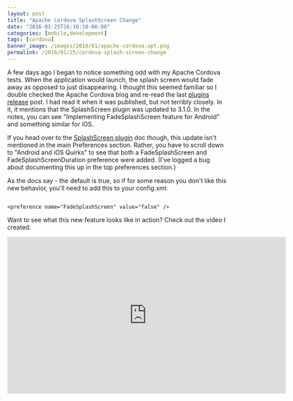 ```yaml
---
layout: post
title: "Apache Cordova SplashScreen Change"
date: "2016-01-25T16:16:10-06:00"
categories: [mobile,development]
tags: [cordova]
banner_image: /images/2016/01/apache-cordova.opt.png
permalink: /2016/01/25/cordova-splash-screen-change
---
```


A few days ago I began to notice something odd with my Apache Cordova tests. When the application would launch, the splash screen would fade away as opposed to just disappearing. I thought this seemed familiar so I double checked the Apache Cordova blog and re-read the last [plugins release](http://cordova.apache.org/news/2016/01/19/plugins-release.html) post. I had read it when it was published, but not terribly closely. In it, it mentions that the SplashScreen plugin was updated to 3.1.0. In the notes, you can see "Implementing FadeSplashScreen feature for Android" and something similar for iOS. 

If you head over to the [SplashScreen plugin](https://github.com/apache/cordova-plugin-splashscreen) doc though, this update isn't mentioned in the main Preferences section. Rather, you have to scroll down to "Android and iOS Quirks" to see that both a FadeSplashScreen and FadeSplashScreenDuration preference were added. (I've logged a bug about documenting this up in the top preferences section.) 

As the docs say - the default is true, so if for some reason you don't like this new behavior, you'll need to add this to your config.xml:

<pre><code class="language-markup">
&lt;preference name="FadeSplashScreen" value="false" /&gt;
</code></pre>

Want to see what this new feature looks like in action? Check out the video I created.

<iframe width="640" height="360" src="https://www.youtube.com/embed/F1yrrvgbyJc" frameborder="0" allowfullscreen></iframe>